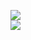 [![](https://img.shields.io/badge/Made%20With-Github%20Spray-lightgrey.svg?style=for-the-badge&logo=github)](https://github.com/Annihil/github-spray#2063)  
[![](https://i.imgur.com/2DrTn0Z.gif)](https://github.com/Annihil/github-spray)